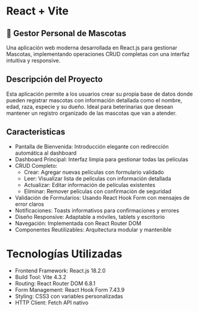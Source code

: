 # React + Vite

## 🐾 Gestor Personal de Mascotas
Una aplicación web moderna desarrollada en React.js para gestionar Mascotas, implementando operaciones CRUD completas con una interfaz intuitiva y responsive.

## Descripción del Proyecto
Esta aplicación permite a los usuarios crear su propia base de datos donde pueden registrar mascotas con información detallada como el nombre, edad, raza, especie y su dueño. Ideal para beterinarias que desean mantener un registro organizado de las mascotas que van a atender.

## Caracteristicas
- Pantalla de Bienvenida: Introducción elegante con redirección automática al dashboard
- Dashboard Principal: Interfaz limpia para gestionar todas las películas
- CRUD Completo:
   - Crear: Agregar nuevas películas con formulario validado
   - Leer: Visualizar lista de películas con información detallada
   - Actualizar: Editar información de películas existentes
   - Eliminar: Remover películas con confirmación de seguridad
- Validación de Formularios: Usando React Hook Form con mensajes de error claros
- Notificaciones: Toasts informativos para confirmaciones y errores
- Diseño Responsive: Adaptable a móviles, tablets y escritorio
- Navegación: Implementada con React Router DOM
- Componentes Reutilizables: Arquitectura modular y mantenible

# Tecnologías Utilizadas
- Frontend Framework: React.js 18.2.0
- Build Tool: Vite 4.3.2
- Routing: React Router DOM 6.8.1
- Form Management: React Hook Form 7.43.9
- Styling: CSS3 con variables personalizadas
- HTTP Client: Fetch API nativo
